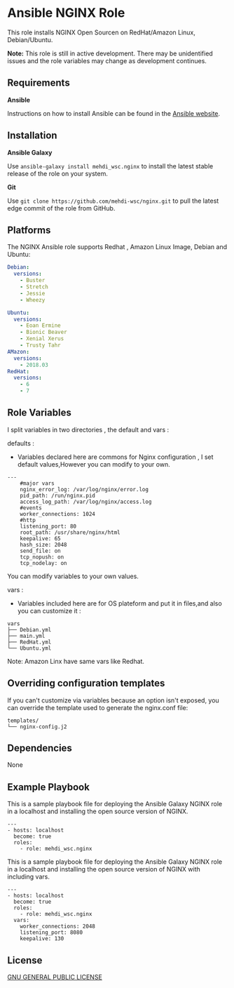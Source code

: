 Ansible NGINX Role
===================

This role installs NGINX Open Sourcen on RedHat/Amazon Linux, Debian/Ubuntu.

**Note:** This role is still in active development. There may be unidentified issues and the role variables may change as development continues.

Requirements
------------

**Ansible**

Instructions on how to install Ansible can be found in the [Ansible website](https://docs.ansible.com/ansible/latest/installation_guide/intro_installation.html).


Installation
------------

**Ansible Galaxy**

Use `ansible-galaxy install mehdi_wsc.nginx` to install the latest stable release of the role on your system.

**Git**

Use `git clone https://github.com/mehdi-wsc/nginx.git` to pull the latest edge commit of the role from GitHub.

Platforms
---------

The NGINX Ansible role supports Redhat , Amazon Linux Image, Debian and Ubuntu:

```yaml
Debian:
  versions:
    - Buster
    - Stretch
    - Jessie
    - Wheezy

Ubuntu:
  versions:
    - Eoan Ermine
    - Bionic Beaver
    - Xenial Xerus
    - Trusty Tahr
AMazon:
  versions:
    - 2018.03
RedHat:
  versions:
    - 6
    - 7
```

Role Variables
--------------

I split variables in two directories , the default  and vars :

defaults :
- Variables declared here are commons for Nginx configuration , I set default values,However you can modify to your own.
```
---
    #major vars
    nginx_error_log: /var/log/nginx/error.log
    pid_path: /run/nginx.pid
    access_log_path: /var/log/nginx/access.log
    #events
    worker_connections: 1024
    #http
    listening_port: 80
    root_path: /usr/share/nginx/html
    keepalive: 65
    hash_size: 2048
    send_file: on
    tcp_nopush: on
    tcp_nodelay: on
```
You can modify variables to your own values.

vars :
- Variables included here are for OS plateform and put it in files,and also you can customize it :
```
vars
├── Debian.yml
├── main.yml
├── RedHat.yml
└── Ubuntu.yml
```
Note: Amazon Linx have same vars like Redhat.

Overriding configuration templates
----------------------------------
If you can't customize via variables because an option isn't exposed, you can override the template used to generate the nginx.conf file:
```
templates/
└── nginx-config.j2
```

Dependencies
------------

None

Example Playbook
----------------
This is a sample playbook file for deploying the Ansible Galaxy NGINX role in a localhost and installing the open source version of NGINX.
```
---
- hosts: localhost
  become: true
  roles:
    - role: mehdi_wsc.nginx
```
This is a sample playbook file for deploying the Ansible Galaxy NGINX role in a localhost and installing the open source version of NGINX with including vars.
```
---
- hosts: localhost
  become: true
  roles:
    - role: mehdi_wsc.nginx
  vars:
    worker_connections: 2048
    listening_port: 8080
    keepalive: 130
```
License
-------
[GNU GENERAL PUBLIC LICENSE](https://github.com/mehdi-wsc/nginx/blob/master/LICENSE)
